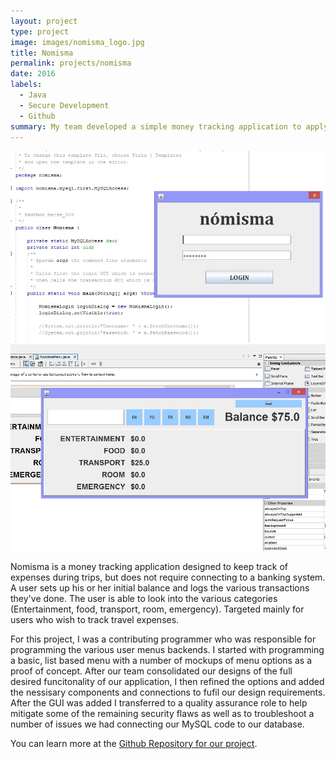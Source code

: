```yaml
---
layout: project
type: project
image: images/nomisma_logo.jpg
title: Nomisma
permalink: projects/nomisma
date: 2016
labels:
  - Java
  - Secure Development
  - Github
summary: My team developed a simple money tracking application to apply secure development practices for our ICS 491 class.
---
```


<div class="ui large images">
  <img class="ui image" src="../images/nomisma.jpg">
  <img class="ui image" src="../images/nomisma2.jpg">
</div>

Nomisma is a money tracking application designed to keep track of expenses during trips, but does not require connecting to a banking system. A user sets up his or her initial balance and logs the various transactions they've done. The user is able to look into the various categories (Entertainment, food, transport, room, emergency). Targeted mainly for users who wish to track travel expenses.

For this project, I was a contributing programmer who was responsible for programming the various user menus backends. I started with programming a basic, list based menu with a number of mockups of menu options as a proof of concept. After our team consolidated our designs of the full desired funcitonality of our application, I then refined the options and added the nessisary components and connections to fufil our design requirements. After the GUI was added I transferred to a quality assurance role to help mitigate some of the remaining security flaws as well as to troubleshoot a number of issues we had connecting our MySQL code to our database. 

You can learn more at the [Github Repository for our project](https://github.com/markent94/Nomisma/wiki).



